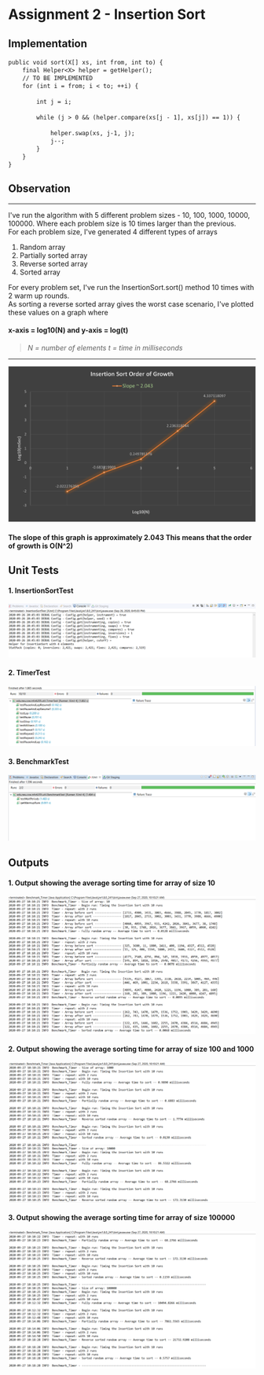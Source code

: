 # Assignment 2 - Insertion Sort

## Implementation

    public void sort(X[] xs, int from, int to) {
        final Helper<X> helper = getHelper();
        // TO BE IMPLEMENTED
        for (int i = from; i < to; ++i) {

            int j = i;

            while (j > 0 && (helper.compare(xs[j - 1], xs[j]) == 1)) {

                helper.swap(xs, j-1, j);
                j--;
            }
        }
    }


## Observation
   ***
I've run the algorithm with 5 different problem sizes - 10, 100, 1000, 10000, 100000. Where 
each problem size is 10 times larger than the previous.<br>
For each problem size, I've generated 4 different types of arrays
1. Random array
2. Partially sorted array
3. Reverse sorted array
4. Sorted array
   
For every problem set, I've run the InsertionSort.sort() method 10 times with 2 warm 
up rounds.<br>
As sorting a reverse sorted array gives the worst case scenario, I've plotted these values 
on a graph where 
#### **x-axis = log10(N)** and **y-axis = log(t)**<br> 
> *N = number of elements* *t = time in milliseconds*
   ***
![graph](images/graph.png)
#### The slope of this graph is approximately **2.043** This means that the order of growth is **O(N^2)**


## Unit Tests
#### 1. InsertionSortTest
![Insertion sort](images/insertionSortTest.png)
#### 2. TimerTest
![Timer Test](images/timerTest.png)
#### 3. BenchmarkTest
![Benchmark Test](images/benchmarkTest.png)

## Outputs
#### 1. Output showing the average sorting time for array of size **10**
   ![](images/output1.png)
#### 2. Output showing the average sorting time for array of size **100** and **1000**
   ![](images/output2.png)
#### 3. Output showing the average sorting time for array of size **100000**   
   ![](images/output3.png)